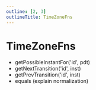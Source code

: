 ```yaml
---
outline: [2, 3]
outlineTitle: TimeZoneFns
---
```


# TimeZoneFns

- getPossibleInstantFor('id', pdt)
- getNextTransition('id', inst)
- getPrevTransition('id', inst)
- equals (explain normalization)
